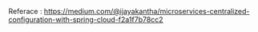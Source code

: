 Referace : https://medium.com/@ijayakantha/microservices-centralized-configuration-with-spring-cloud-f2a1f7b78cc2
